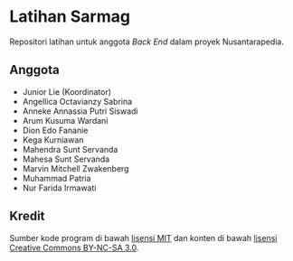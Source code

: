 Latihan Sarmag
==============

Repositori latihan untuk anggota _Back End_ dalam proyek Nusantarapedia.

## Anggota

- Junior Lie (Koordinator)
- Angellica Octavianzy Sabrina
- Anneke Annassia Putri Siswadi
- Arum Kusuma Wardani
- Dion Edo Fananie
- Kega Kurniawan
- Mahendra Sunt Servanda
- Mahesa Sunt Servanda
- Marvin Mitchell Zwakenberg
- Muhammad Patria
- Nur Farida Irmawati

## Kredit

Sumber kode program di bawah [lisensi MIT](http://mit-license.org) dan konten di bawah [lisensi Creative Commons BY-NC-SA 3.0](http://creativecommons.org/licenses/by-nc-sa/3.0).

